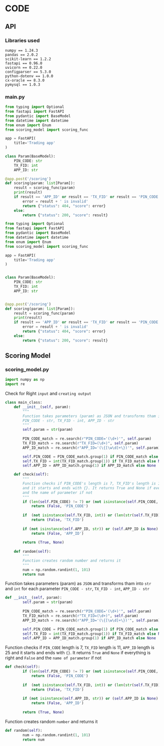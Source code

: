 # CODE

## API

### Libraries used

```
numpy == 1.24.3
pandas == 2.0.2
scikit-learn == 1.2.2
fastapi == 0.96.0
uvicorn == 0.22.0
configparser == 5.3.0
python-dotenv == 1.0.0
cx-oracle == 8.3.0
pymysql == 1.0.3
```


### main.py

``` py title="Importing", linenums="1"
from typing import Optional
from fastapi import FastAPI
from pydantic import BaseModel
from datetime import datetime
from enum import Enum
from scoring_model import scoring_func
```


``` py title="Starting API", linenums="7"
app = FastAPI(
    title='Trading app'
)
```


``` py title="Defining parameters' types", linenums="10"
class Param(BaseModel):
    PIN_CODE: str
    TX_FID: int
    APP_ID: str
```

``` py title="Starting Scoring Model and Returning Status", linenums="14"
@app.post('/scoring')
def scoring(param: list[Param]):
    result = scoring_func(param)
    print(result)
    if result == 'APP_ID' or result == 'TX_FID' or result == 'PIN_CODE':
        error = result + ' is invalid'
        return {"status": 404, "score": error}
    else:
        return {"status": 200, "score": result}
```

``` py title="Whole Code", linenums="1"
from typing import Optional
from fastapi import FastAPI
from pydantic import BaseModel
from datetime import datetime
from enum import Enum
from scoring_model import scoring_func

app = FastAPI(
    title='Trading app'
)


class Param(BaseModel):
    PIN_CODE: str
    TX_FID: int
    APP_ID: str


@app.post('/scoring')
def scoring(param: list[Param]):
    result = scoring_func(param)
    print(result)
    if result == 'APP_ID' or result == 'TX_FID' or result == 'PIN_CODE':
        error = result + ' is invalid'
        return {"status": 404, "score": error}
    else:
        return {"status": 200, "score": result}
```

## Scoring Model

### scoring_model.py



``` py title="importing", linenums="1"
import numpy as np
import re
```

Check for Right `input` and `creating output`

``` py title="main_class", linenums="3"
class main_class:
    def __init__(self, param):
        """
        Function takes parameters (param) as JSON and transforms tham into str and int for each parameter
        PIN_CODE - str, TX_FID - int, APP_ID - str
        """
        self.param = str(param)
        
        PIN_CODE_match = re.search(r"PIN_CODE='(\d+)'", self.param)
        TX_FID_match = re.search(r"TX_FID=(\d+)", self.param)
        APP_ID_match = re.search(r"APP_ID='(\{[\w\d]+\})'", self.param)

        self.PIN_CODE = PIN_CODE_match.group(1) if PIN_CODE_match else None
        self.TX_FID = int(TX_FID_match.group(1)) if TX_FID_match else None
        self.APP_ID = APP_ID_match.group(1) if APP_ID_match else None

    def check(self):
        """
        Function checks if PIN_CODE's length is 7, TX_FID's length is 11, APP_ID's length is 25 
        and it starts and ends with {}. It returns True and None if everything is right and False 
        and the name of parameter if not
        """
        if (len(self.PIN_CODE) != 7) or (not isinstance(self.PIN_CODE, str)):
            return (False, 'PIN_CODE')
        
        if  (not isinstance(self.TX_FID, int)) or (len(str(self.TX_FID)) != 10):
            return (False, 'TX_FID')
        
        if (not isinstance(self.APP_ID, str)) or (self.APP_ID is None) or (len(self.APP_ID) != 25) or (self.APP_ID[0] != "{") or (self.APP_ID[-1] != "}"):
            return (False, 'APP_ID')
        
        return (True, None)
    
    def random(self):
        """
        Function creates random number and returns it
        """
        num = np.random.randint(1, 101)
        return num
```

Function takes parameters (param) as `JSON` and transforms tham into `str` and `int` for each parameter
`PIN_CODE - str`, `TX_FID - int`, `APP_ID - str`

``` py title="transforming", linenums="1"
def __init__(self, param):
        self.param = str(param)
        
        PIN_CODE_match = re.search(r"PIN_CODE='(\d+)'", self.param)
        TX_FID_match = re.search(r"TX_FID=(\d+)", self.param)
        APP_ID_match = re.search(r"APP_ID='(\{[\w\d]+\})'", self.param)

        self.PIN_CODE = PIN_CODE_match.group(1) if PIN_CODE_match else None
        self.TX_FID = int(TX_FID_match.group(1)) if TX_FID_match else None
        self.APP_ID = APP_ID_match.group(1) if APP_ID_match else None
```


Function checks if `PIN_CODE` length is 7, `TX_FID` length is 11, `APP_ID` length is 25 
and it starts and ends with `{}`. It returns `True` and `None` if everything is right and `False` 
and the `name of parameter` if not


``` py title="check", linenums="1"
def check(self):
        if (len(self.PIN_CODE) != 7) or (not isinstance(self.PIN_CODE, str)):
            return (False, 'PIN_CODE')
        
        if  (not isinstance(self.TX_FID, int)) or (len(str(self.TX_FID)) != 10):
            return (False, 'TX_FID')
        
        if (not isinstance(self.APP_ID, str)) or (self.APP_ID is None) or (len(self.APP_ID) != 25) or (self.APP_ID[0] != "{") or (self.APP_ID[-1] != "}"):
            return (False, 'APP_ID')
        
        return (True, None)
```

Function creates random `number` and returns it

``` py title="Randomizer", linenums="1"
def random(self):
        num = np.random.randint(1, 101)
        return num
```